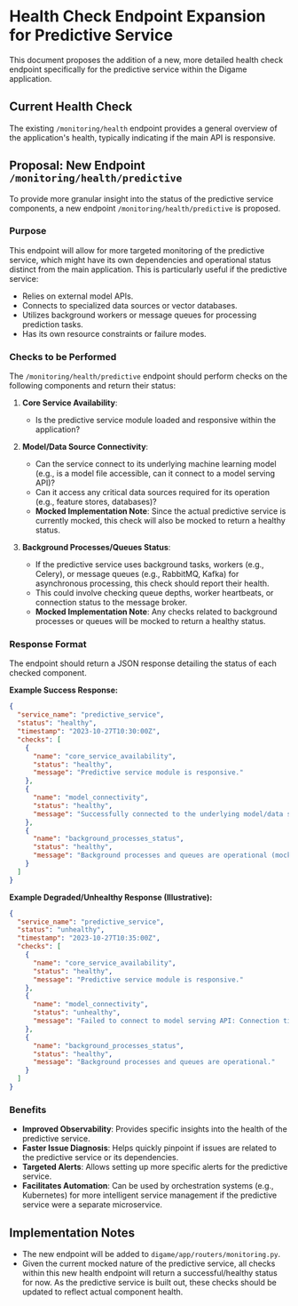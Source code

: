 # Health Check Endpoint Expansion for Predictive Service

This document proposes the addition of a new, more detailed health check endpoint specifically for the predictive service within the Digame application.

## Current Health Check

The existing `/monitoring/health` endpoint provides a general overview of the application's health, typically indicating if the main API is responsive.

## Proposal: New Endpoint `/monitoring/health/predictive`

To provide more granular insight into the status of the predictive service components, a new endpoint `/monitoring/health/predictive` is proposed.

### Purpose

This endpoint will allow for more targeted monitoring of the predictive service, which might have its own dependencies and operational status distinct from the main application. This is particularly useful if the predictive service:
- Relies on external model APIs.
- Connects to specialized data sources or vector databases.
- Utilizes background workers or message queues for processing prediction tasks.
- Has its own resource constraints or failure modes.

### Checks to be Performed

The `/monitoring/health/predictive` endpoint should perform checks on the following components and return their status:

1.  **Core Service Availability**:
    *   Is the predictive service module loaded and responsive within the application?

2.  **Model/Data Source Connectivity**:
    *   Can the service connect to its underlying machine learning model (e.g., is a model file accessible, can it connect to a model serving API)?
    *   Can it access any critical data sources required for its operation (e.g., feature stores, databases)?
    *   **Mocked Implementation Note**: Since the actual predictive service is currently mocked, this check will also be mocked to return a healthy status.

3.  **Background Processes/Queues Status**:
    *   If the predictive service uses background tasks, workers (e.g., Celery), or message queues (e.g., RabbitMQ, Kafka) for asynchronous processing, this check should report their health.
    *   This could involve checking queue depths, worker heartbeats, or connection status to the message broker.
    *   **Mocked Implementation Note**: Any checks related to background processes or queues will be mocked to return a healthy status.

### Response Format

The endpoint should return a JSON response detailing the status of each checked component.

**Example Success Response:**

```json
{
  "service_name": "predictive_service",
  "status": "healthy",
  "timestamp": "2023-10-27T10:30:00Z",
  "checks": [
    {
      "name": "core_service_availability",
      "status": "healthy",
      "message": "Predictive service module is responsive."
    },
    {
      "name": "model_connectivity",
      "status": "healthy",
      "message": "Successfully connected to the underlying model/data source (mocked)."
    },
    {
      "name": "background_processes_status",
      "status": "healthy",
      "message": "Background processes and queues are operational (mocked)."
    }
  ]
}
```

**Example Degraded/Unhealthy Response (Illustrative):**

```json
{
  "service_name": "predictive_service",
  "status": "unhealthy",
  "timestamp": "2023-10-27T10:35:00Z",
  "checks": [
    {
      "name": "core_service_availability",
      "status": "healthy",
      "message": "Predictive service module is responsive."
    },
    {
      "name": "model_connectivity",
      "status": "unhealthy",
      "message": "Failed to connect to model serving API: Connection timed out."
    },
    {
      "name": "background_processes_status",
      "status": "healthy",
      "message": "Background processes and queues are operational."
    }
  ]
}
```

### Benefits

-   **Improved Observability**: Provides specific insights into the health of the predictive service.
-   **Faster Issue Diagnosis**: Helps quickly pinpoint if issues are related to the predictive service or its dependencies.
-   **Targeted Alerts**: Allows setting up more specific alerts for the predictive service.
-   **Facilitates Automation**: Can be used by orchestration systems (e.g., Kubernetes) for more intelligent service management if the predictive service were a separate microservice.

## Implementation Notes

-   The new endpoint will be added to `digame/app/routers/monitoring.py`.
-   Given the current mocked nature of the predictive service, all checks within this new health endpoint will return a successful/healthy status for now. As the predictive service is built out, these checks should be updated to reflect actual component health.
